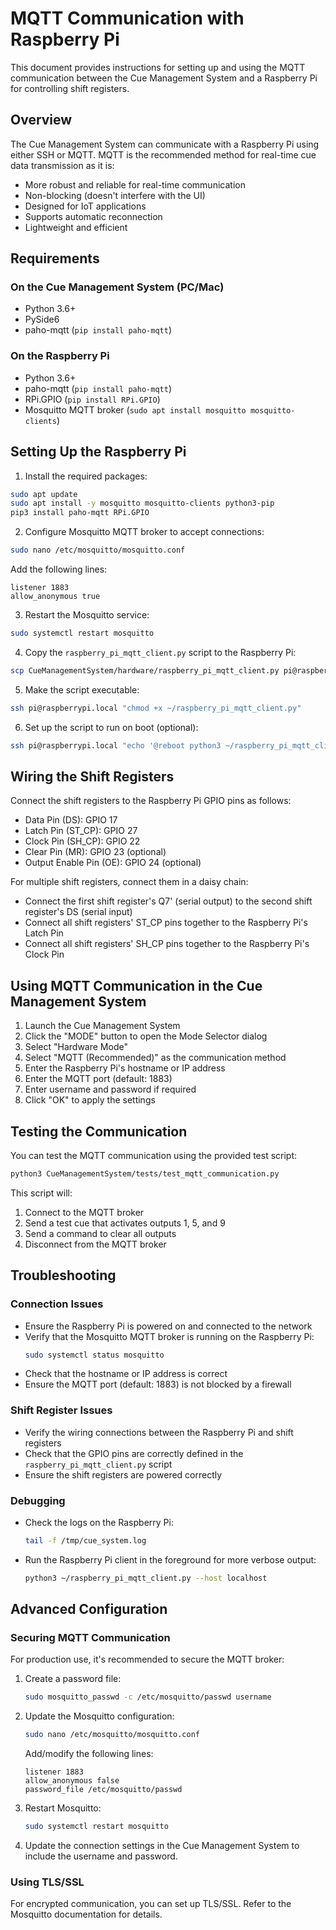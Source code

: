 # MQTT Communication with Raspberry Pi

This document provides instructions for setting up and using the MQTT communication between the Cue Management System and a Raspberry Pi for controlling shift registers.

## Overview

The Cue Management System can communicate with a Raspberry Pi using either SSH or MQTT. MQTT is the recommended method for real-time cue data transmission as it is:

- More robust and reliable for real-time communication
- Non-blocking (doesn't interfere with the UI)
- Designed for IoT applications
- Supports automatic reconnection
- Lightweight and efficient

## Requirements

### On the Cue Management System (PC/Mac)

- Python 3.6+
- PySide6
- paho-mqtt (`pip install paho-mqtt`)

### On the Raspberry Pi

- Python 3.6+
- paho-mqtt (`pip install paho-mqtt`)
- RPi.GPIO (`pip install RPi.GPIO`)
- Mosquitto MQTT broker (`sudo apt install mosquitto mosquitto-clients`)

## Setting Up the Raspberry Pi

1. Install the required packages:

```bash
sudo apt update
sudo apt install -y mosquitto mosquitto-clients python3-pip
pip3 install paho-mqtt RPi.GPIO
```

2. Configure Mosquitto MQTT broker to accept connections:

```bash
sudo nano /etc/mosquitto/mosquitto.conf
```

Add the following lines:

```
listener 1883
allow_anonymous true
```

3. Restart the Mosquitto service:

```bash
sudo systemctl restart mosquitto
```

4. Copy the `raspberry_pi_mqtt_client.py` script to the Raspberry Pi:

```bash
scp CueManagementSystem/hardware/raspberry_pi_mqtt_client.py pi@raspberrypi.local:~/
```

5. Make the script executable:

```bash
ssh pi@raspberrypi.local "chmod +x ~/raspberry_pi_mqtt_client.py"
```

6. Set up the script to run on boot (optional):

```bash
ssh pi@raspberrypi.local "echo '@reboot python3 ~/raspberry_pi_mqtt_client.py' | crontab -"
```

## Wiring the Shift Registers

Connect the shift registers to the Raspberry Pi GPIO pins as follows:

- Data Pin (DS): GPIO 17
- Latch Pin (ST_CP): GPIO 27
- Clock Pin (SH_CP): GPIO 22
- Clear Pin (MR): GPIO 23 (optional)
- Output Enable Pin (OE): GPIO 24 (optional)

For multiple shift registers, connect them in a daisy chain:
- Connect the first shift register's Q7' (serial output) to the second shift register's DS (serial input)
- Connect all shift registers' ST_CP pins together to the Raspberry Pi's Latch Pin
- Connect all shift registers' SH_CP pins together to the Raspberry Pi's Clock Pin

## Using MQTT Communication in the Cue Management System

1. Launch the Cue Management System
2. Click the "MODE" button to open the Mode Selector dialog
3. Select "Hardware Mode"
4. Select "MQTT (Recommended)" as the communication method
5. Enter the Raspberry Pi's hostname or IP address
6. Enter the MQTT port (default: 1883)
7. Enter username and password if required
8. Click "OK" to apply the settings

## Testing the Communication

You can test the MQTT communication using the provided test script:

```bash
python3 CueManagementSystem/tests/test_mqtt_communication.py
```

This script will:
1. Connect to the MQTT broker
2. Send a test cue that activates outputs 1, 5, and 9
3. Send a command to clear all outputs
4. Disconnect from the MQTT broker

## Troubleshooting

### Connection Issues

- Ensure the Raspberry Pi is powered on and connected to the network
- Verify that the Mosquitto MQTT broker is running on the Raspberry Pi:
  ```bash
  sudo systemctl status mosquitto
  ```
- Check that the hostname or IP address is correct
- Ensure the MQTT port (default: 1883) is not blocked by a firewall

### Shift Register Issues

- Verify the wiring connections between the Raspberry Pi and shift registers
- Check that the GPIO pins are correctly defined in the `raspberry_pi_mqtt_client.py` script
- Ensure the shift registers are powered correctly

### Debugging

- Check the logs on the Raspberry Pi:
  ```bash
  tail -f /tmp/cue_system.log
  ```
- Run the Raspberry Pi client in the foreground for more verbose output:
  ```bash
  python3 ~/raspberry_pi_mqtt_client.py --host localhost
  ```

## Advanced Configuration

### Securing MQTT Communication

For production use, it's recommended to secure the MQTT broker:

1. Create a password file:
   ```bash
   sudo mosquitto_passwd -c /etc/mosquitto/passwd username
   ```

2. Update the Mosquitto configuration:
   ```bash
   sudo nano /etc/mosquitto/mosquitto.conf
   ```

   Add/modify the following lines:
   ```
   listener 1883
   allow_anonymous false
   password_file /etc/mosquitto/passwd
   ```

3. Restart Mosquitto:
   ```bash
   sudo systemctl restart mosquitto
   ```

4. Update the connection settings in the Cue Management System to include the username and password.

### Using TLS/SSL

For encrypted communication, you can set up TLS/SSL. Refer to the Mosquitto documentation for details.